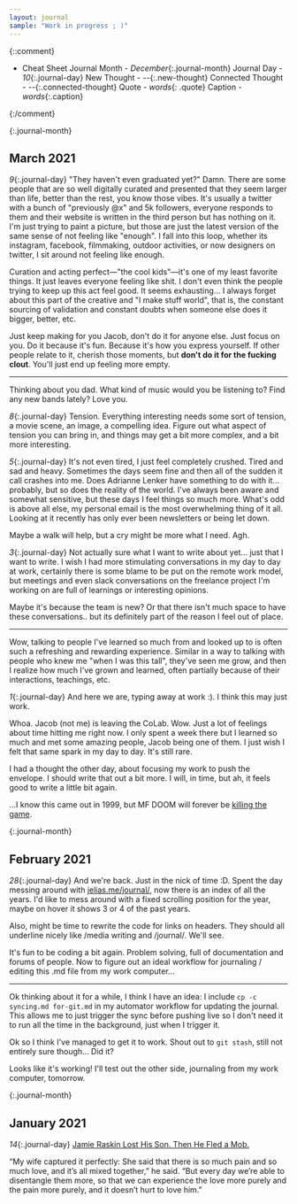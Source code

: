 ```yaml
---
layout: journal
sample: "Work in progress ; )"
---
```


{::comment}
- Cheat Sheet
    Journal Month - *December*{:.journal-month}
    Journal Day - *10*{:.journal-day}
    New Thought - *--*{:.new-thought}
    Connected Thought - *--*{:.connected-thought}
    Quote - *words*{: .quote}
    Caption - *words*{:.caption}

{:/comment}

{:.journal-month}
## March 2021
*9*{:.journal-day} "They haven't even graduated yet?" Damn. There are some people that are so well digitally curated and presented that they seem larger than life, better than the rest, you know those vibes. It's usually a twitter with a bunch of "previously @x" and 5k followers, everyone responds to them and their website is written in the third person but has nothing on it. I'm just trying to paint a picture, but those are just the latest version of the same sense of not feeling like "enough". I fall into this loop, whether its instagram, facebook, filmmaking, outdoor activities, or now designers on twitter, I sit around not feeling like enough. 

Curation and acting perfect—"the cool kids"—it's one of my least favorite things. It just leaves everyone feeling like shit. I don't even think the people trying to keep up this act feel good. It seems exhausting... I always forget about this part of the creative and "I make stuff world", that is, the constant sourcing of validation and constant doubts when someone else does it bigger, better, etc. 

Just keep making for you Jacob, don't do it for anyone else. Just focus on you. Do it because it's fun. Because it's how you express yourself. If other people relate to it, cherish those moments, but **don't do it for the fucking clout**. You'll just end up feeling more empty.

---
Thinking about you dad. What kind of music would you be listening to? Find any new bands lately? Love you.

*8*{:.journal-day} Tension. Everything interesting needs some sort of tension, a movie scene, an image, a compelling idea. Figure out what aspect of tension you can bring in, and things may get a bit more complex, and a bit more interesting.

*5*{:.journal-day}
It's not even tired, I just feel completely crushed. Tired and sad and heavy. Sometimes the days seem fine and then all of the sudden it call crashes into me. Does Adrianne Lenker have something to do with it... probably, but so does the reality of the world. I've always been aware and somewhat sensitive, but these days I feel things so much more. What's odd is above all else, my personal email is the most overwhelming thing of it all. Looking at it recently has only ever been newsletters or being let down. 

Maybe a walk will help, but a cry might be more what I need. Agh. 

*3*{:.journal-day}
Not actually sure what I want to write about yet... just that I want to write. I wish I had more stimulating conversations in my day to day at work, certainly there is some blame to be put on the remote work model, but meetings and even slack conversations on the freelance project I'm working on are full of learnings or interesting opinions. 

Maybe it's because the team is new? Or that there isn't much space to have these conversations.. but its definitely part of the reason I feel out of place.

---
Wow, talking to people I've learned so much from and looked up to is often such a refreshing and rewarding experience. Similar in a way to talking with people who knew me "when I was this tall", they've seen me grow, and then I realize how much I've grown and learned, often partially because of their interactions, teachings, etc.

*1*{:.journal-day} And here we are, typing away at work :). I think this may just work. 

Whoa. Jacob (not me) is leaving the CoLab. Wow. Just a lot of feelings about time hitting me right now. I only spent a week there but I learned so much and met some amazing people, Jacob being one of them. I just wish I felt that same spark in my day to day. It's still rare.

I had a thought the other day, about focusing my work to push the envelope. I should write that out a bit more. I will, in time, but ah, it feels good to write a little bit again.

...I know this came out in 1999, but MF DOOM will forever be [killing the game](https://www.youtube.com/watch?v=CRHyBwNtkLA).

{:.journal-month}
## February 2021
*28*{:.journal-day} 
And we're back. Just in the nick of time :D. Spent the day messing around with [jelias.me/journal/](http://jelias.me/journal/), now there is an index of all the years. I'd like to mess around with a fixed scrolling position for the year, maybe on hover it shows 3 or 4 of the past years. 

Also, might be time to rewrite the code for links on headers. They should all underline nicely like /media writing and /journal/. We'll see. 

It's fun to be coding a bit again. Problem solving, full of documentation and forums of people. Now to figure out an ideal workflow for journaling / editing this .md file from my work computer...

---
Ok thinking about it for a while, I think I have an idea: I include `cp -c syncing.md for-git.md` in my automator workflow for updating the journal. This allows me to just trigger the sync before pushing live so I don't need it to run all the time in the background, just when I trigger it.

Ok so I think I've managed to get it to work. Shout out to `git stash`, still not entirely sure though... Did it?

Looks like it's working! I'll test out the other side, journaling from my work computer, tomorrow.

{:.journal-month}
## January 2021
*14*{:.journal-day}
[Jamie Raskin Lost His Son. Then He Fled a Mob.](https://www.theatlantic.com/politics/archive/2021/01/jamie-raskin-capitol-attack/617609/)

“My wife captured it perfectly: She said that there is so much pain and so much love, and it’s all mixed together,” he said. “But every day we’re able to disentangle them more, so that we can experience the love more purely and the pain more purely, and it doesn’t hurt to love him.”
